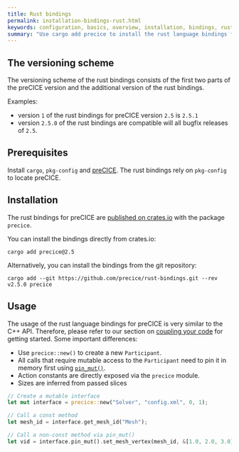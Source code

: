 ```yaml
---
title: Rust bindings
permalink: installation-bindings-rust.html
keywords: configuration, basics, overview, installation, bindings, rust
summary: "Use cargo add precice to install the rust language bindings from crate.io"
---
```


## The versioning scheme

The versioning scheme of the rust bindings consists of the first two parts of the preCICE version and the additional version of the rust bindings.

Examples:

* version `1` of the rust bindings for preCICE version `2.5` is `2.5.1`
* version `2.5.0` of the rust bindings are compatible will all bugfix releases of `2.5`.

## Prerequisites

Install `cargo`, `pkg-config` and [preCICE](installation-overview.html).
The rust bindings rely on `pkg-config` to locate preCICE.

## Installation

The rust bindings for preCICE are [published on crates.io](https://crates.io/crates/precice/) with the package `precice`.

You can install the bindings directly from crates.io:

```console
cargo add precice@2.5
```

Alternatively, you can install the bindings from the git repository:

```console
cargo add --git https://github.com/precice/rust-bindings.git --rev v2.5.0 precice
```

## Usage

The usage of the rust language bindings for preCICE is very similar to the C++ API. Therefore, please refer to our section on [coupling your code](https://precice.org/couple-your-code-overview.html) for getting started. Some important differences:

* Use `precice::new()` to create a new `Participant`.
* All calls that require mutable access to the `Participant` need to pin it in memory first using [`pin_mut()`](https://docs.rs/cxx/1.0.91/cxx/struct.UniquePtr.html#method.pin_mut).
* Action constants are directly exposed via the `precice` module.
* Sizes are inferred from passed slices

```rust
// Create a mutable interface
let mut interface = precice::new("Solver", "config.xml", 0, 1);

// Call a const method
let mesh_id = interface.get_mesh_id("Mesh");

// Call a non-const method via pin_mut()
let vid = interface.pin_mut().set_mesh_vertex(mesh_id, &[1.0, 2.0, 3.0]);
```
